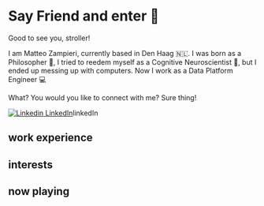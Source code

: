 # Say Friend and enter 👋
Good to see you, stroller!

I am Matteo Zampieri, currently based in Den Haag 🇳🇱.
I was born as a Philosopher 💭, I tried to reedem myself as a Cognitive Neuroscientist 🧠, but I ended up messing up with computers. Now I work as a Data Platform Engineer 💻

What? You would you like to connect with me? Sure thing!

[![Linkedin](https://i.stack.imgur.com/gVE0j.png) LinkedIn](https://www.linkedin.com/in/mattzampieri/)linkedIn


<!-- Would you prefer to have a quick chat? Book a slot below 📅 -->


## work experience

## interests

## now playing 


<!--
**zampierimatteo91/zampierimatteo91** is a ✨ _special_ ✨ repository because its `README.md` (this file) appears on your GitHub profile.

Here are some ideas to get you started:

- 🔭 I’m currently working on ...
- 🌱 I’m currently learning ...
- 👯 I’m looking to collaborate on ...
- 🤔 I’m looking for help with ...
- 💬 Ask me about ...
- 📫 How to reach me: ...
- 😄 Pronouns: ...
- ⚡ Fun fact: ...
-->
